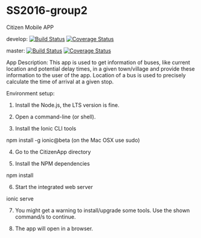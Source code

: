 # SS2016-group2
Citizen Mobile APP

develop: [![Build Status](https://travis-ci.org/GSE-Project/SS2016-group2.svg?branch=develop)](https://travis-ci.org/GSE-Project/SS2016-group2) [![Coverage Status](https://coveralls.io/repos/GSE-Project/SS2016-group2/badge.svg?branch=develop)](https://coveralls.io/r/GSE-Project/SS2016-group2?branch=develop) 

master: [![Build Status](https://travis-ci.org/GSE-Project/SS2016-group2.svg?branch=master)](https://travis-ci.org/GSE-Project/SS2016-group2) [![Coverage Status](https://coveralls.io/repos/GSE-Project/SS2016-group2/badge.svg?branch=master)](https://coveralls.io/r/GSE-Project/SS2016-group2?branch=master)



App Description:
This app is used to get information of buses, like current location and potential delay times,
in a given town/village and provide these information to the user of the app.
Location of a bus is used to precisely calculate the time of arrival at a given stop.


Environment setup:

1) Install the Node.js, the LTS version is fine.

2) Open a command-line (or shell).

3) Install the Ionic CLI tools 

 npm install -g ionic@beta (on the Mac OSX use sudo)

4) Go to the CitizenApp directory

5) Install the NPM dependencies

 npm install

6) Start the integrated web server

ionic serve

7)	You might get a warning to install/upgrade some tools.
	Use the shown command/s to continue.
	
8) 	The app will open in a browser.	